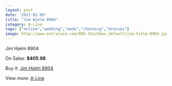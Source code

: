 ```yaml
---
layout: post
date: '2017-01-09'
title: "Jim Hjelm 8904"
category: A-Line
tags: ["online","wedding","made","charming","dresses"]
image: http://www.extralace.com/885-thickbox_default/jim-hjelm-8904.jpg
---
```

Jim Hjelm 8904

On Sales: **$405.98**
<a href="https://www.extralace.com/a-line/420-jim-hjelm-8904.html"><amp-img layout="responsive" width="600" height="600" src="//www.extralace.com/885-thickbox_default/jim-hjelm-8904.jpg" alt="Jim Hjelm 8904 0" /></a>
<a href="https://www.extralace.com/a-line/420-jim-hjelm-8904.html"><amp-img layout="responsive" width="600" height="600" src="//www.extralace.com/886-thickbox_default/jim-hjelm-8904.jpg" alt="Jim Hjelm 8904 1" /></a>

Buy it: [Jim Hjelm 8904](https://www.extralace.com/a-line/420-jim-hjelm-8904.html "Jim Hjelm 8904")

View more: [A-Line](https://www.extralace.com/2-a-line "A-Line")